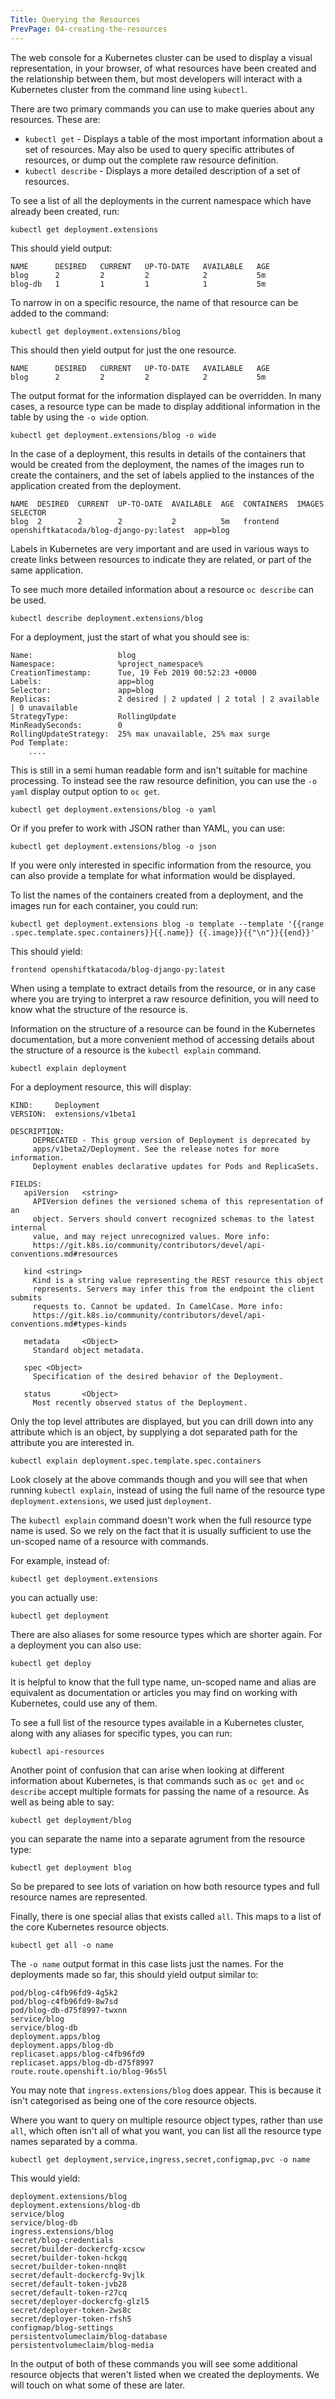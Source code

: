 ```yaml
---
Title: Querying the Resources
PrevPage: 04-creating-the-resources
---
```


The web console for a Kubernetes cluster can be used to display a visual representation, in your browser, of what resources have been created and the relationship between them, but most developers will interact with a Kubernetes cluster from the command line using `kubectl`.

There are two primary commands you can use to make queries about any resources. These are:

* `kubectl get` - Displays a table of the most important information about a set of resources. May also be used to query specific attributes of resources, or dump out the complete raw resource definition.
* `kubectl describe` - Displays a more detailed description of a set of resources.

To see a list of all the deployments in the current namespace which have already been created, run:

```execute
kubectl get deployment.extensions
```

This should yield output:

```
NAME      DESIRED   CURRENT   UP-TO-DATE   AVAILABLE   AGE
blog      2         2         2            2           5m
blog-db   1         1         1            1           5m
```

To narrow in on a specific resource, the name of that resource can be added to the command:

```execute
kubectl get deployment.extensions/blog
```

This should then yield output for just the one resource.

```
NAME      DESIRED   CURRENT   UP-TO-DATE   AVAILABLE   AGE
blog      2         2         2            2           5m
```

The output format for the information displayed can be overridden. In many cases, a resource type can be made to display additional information in the table by using the `-o wide` option.

```execute
kubectl get deployment.extensions/blog -o wide
```

In the case of a deployment, this results in details of the containers that would be created from the deployment, the names of the images run to create the containers, and the set of labels applied to the instances of the application created from the deployment.

```
NAME  DESIRED  CURRENT  UP-TO-DATE  AVAILABLE  AGE  CONTAINERS  IMAGES                                   SELECTOR
blog  2        2        2           2          5m   frontend    openshiftkatacoda/blog-django-py:latest  app=blog
```

Labels in Kubernetes are very important and are used in various ways to create links between resources to indicate they are related, or part of the same application.

To see much more detailed information about a resource `oc describe` can be used.

```execute
kubectl describe deployment.extensions/blog
```

For a deployment, just the start of what you should see is:

```
Name:                   blog
Namespace:              %project_namespace%
CreationTimestamp:      Tue, 19 Feb 2019 00:52:23 +0000
Labels:                 app=blog
Selector:               app=blog
Replicas:               2 desired | 2 updated | 2 total | 2 available | 0 unavailable
StrategyType:           RollingUpdate
MinReadySeconds:        0
RollingUpdateStrategy:  25% max unavailable, 25% max surge
Pod Template:
    ....
```

This is still in a semi human readable form and isn't suitable for machine processing. To instead see the raw resource definition, you can use the `-o yaml` display output option to `oc get`.

```execute
kubectl get deployment.extensions/blog -o yaml
```

Or if you prefer to work with JSON rather than YAML, you can use:

```execute
kubectl get deployment.extensions/blog -o json
```

If you were only interested in specific information from the resource, you can also provide a template for what information would be displayed.

To list the names of the containers created from a deployment, and the images run for each container, you could run:

```execute
kubectl get deployment.extensions blog -o template --template '{{range .spec.template.spec.containers}}{{.name}} {{.image}}{{"\n"}}{{end}}'
```

This should yield:

```
frontend openshiftkatacoda/blog-django-py:latest
```

When using a template to extract details from the resource, or in any case where you are trying to interpret a raw resource definition, you will need to know what the structure of the resource is.

Information on the structure of a resource can be found in the Kubernetes documentation, but a more convenient method of accessing details about the structure of a resource is the `kubectl explain` command.

```execute
kubectl explain deployment
```

For a deployment resource, this will display:

```
KIND:     Deployment
VERSION:  extensions/v1beta1

DESCRIPTION:
     DEPRECATED - This group version of Deployment is deprecated by
     apps/v1beta2/Deployment. See the release notes for more information.
     Deployment enables declarative updates for Pods and ReplicaSets.

FIELDS:
   apiVersion   <string>
     APIVersion defines the versioned schema of this representation of an
     object. Servers should convert recognized schemas to the latest internal
     value, and may reject unrecognized values. More info:
     https://git.k8s.io/community/contributors/devel/api-conventions.md#resources

   kind <string>
     Kind is a string value representing the REST resource this object
     represents. Servers may infer this from the endpoint the client submits
     requests to. Cannot be updated. In CamelCase. More info:
     https://git.k8s.io/community/contributors/devel/api-conventions.md#types-kinds

   metadata     <Object>
     Standard object metadata.

   spec <Object>
     Specification of the desired behavior of the Deployment.

   status       <Object>
     Most recently observed status of the Deployment.
```

Only the top level attributes are displayed, but you can drill down into any attribute which is an object, by supplying a dot separated path for the attribute you are interested in.

```execute
kubectl explain deployment.spec.template.spec.containers
```

Look closely at the above commands though and you will see that when running `kubectl explain`, instead of using the full name of the resource type `deployment.extensions`, we used just `deployment`.

The `kubectl explain` command doesn't work when the full resource type name is used. So we rely on the fact that it is usually sufficient to use the un-scoped name of a resource with commands.

For example, instead of:

```execute
kubectl get deployment.extensions
```

you can actually use:

```execute
kubectl get deployment
```

There are also aliases for some resource types which are shorter again. For a deployment you can also use:

```execute
kubectl get deploy
```

It is helpful to know that the full type name, un-scoped name and alias are equivalent as documentation or articles you may find on working with Kubernetes, could use any of them.

To see a full list of the resource types available in a Kubernetes cluster, along with any aliases for specific types, you can run:

```execute
kubectl api-resources
```

Another point of confusion that can arise when looking at different information about Kubernetes, is that commands such as `oc get` and `oc describe` accept multiple formats for passing the name of a resource. As well as being able to say:

```execute
kubectl get deployment/blog
```

you can separate the name into a separate agrument from the resource type:

```execute
kubectl get deployment blog
```

So be prepared to see lots of variation on how both resource types and full resource names are represented.

Finally, there is one special alias that exists called `all`. This maps to a list of the core Kubernetes resource objects.

```execute
kubectl get all -o name
```

The `-o name` output format in this case lists just the names. For the deployments made so far, this should yield output similar to:

```
pod/blog-c4fb96fd9-4g5k2
pod/blog-c4fb96fd9-8w7sd
pod/blog-db-d75f8997-twxnn
service/blog
service/blog-db
deployment.apps/blog
deployment.apps/blog-db
replicaset.apps/blog-c4fb96fd9
replicaset.apps/blog-db-d75f8997
route.route.openshift.io/blog-96s5l
```

You may note that `ingress.extensions/blog` does appear. This is because it isn't categorised as being one of the core resource objects.

Where you want to query on multiple resource object types, rather than use `all`, which often isn't all of what you want, you can list all the resource type names separated by a comma.

```execute
kubectl get deployment,service,ingress,secret,configmap,pvc -o name
```

This would yield:

```
deployment.extensions/blog
deployment.extensions/blog-db
service/blog
service/blog-db
ingress.extensions/blog
secret/blog-credentials
secret/builder-dockercfg-xcscw
secret/builder-token-hckgq
secret/builder-token-nnq8t
secret/default-dockercfg-9vjlk
secret/default-token-jvb28
secret/default-token-r27cq
secret/deployer-dockercfg-glzl5
secret/deployer-token-2ws8c
secret/deployer-token-rfsh5
configmap/blog-settings
persistentvolumeclaim/blog-database
persistentvolumeclaim/blog-media
```

In the output of both of these commands you will see some additional resource objects that weren't listed when we created the deployments. We will touch on what some of these are later.
